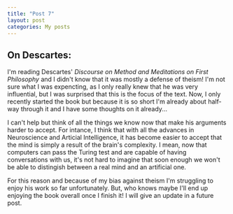 ```yaml
---
title: "Post 7"
layout: post
categories: My posts
---
```

## On Descartes:

I'm reading Descartes' *Discourse on Method and Meditations on First Philosophy* and I didn't know that it was mostly a defense of theism! I'm not sure what I was expencting, as I only really knew that he was very influential, but I was surprised that this is the focus of the text. Now, I only recently started the book but because it is so short I'm already about half-way through it and I have some thoughts on it already...

I can't help but think of all the things we know now that make his arguments harder to accept. For intance, I think that with all the advances in Neuroscience and Articial Intelligence, it has become easier to accept that the mind is simply a result of the brain's complexity. I mean, now that computers can pass the Turing test and are capable of having conversations with us, it's not hard to imagine that soon enough we won't be able to distingish between a real mind and an artificial one. 

For this reason and because of my bias against theism I'm struggling to enjoy his work so far unfortunately. But, who knows maybe I'll end up enjoying the book overall once I finish it! I will give an update in a future post.



